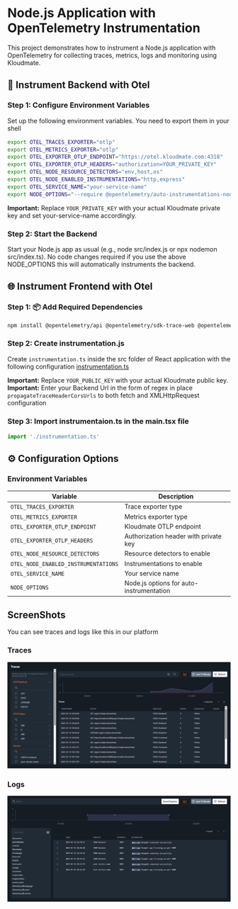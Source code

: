 # Node.js Application with OpenTelemetry Instrumentation

This project demonstrates how to instrument a Node.js application with OpenTelemetry for collecting traces, metrics, logs and monitoring using Kloudmate.

## 🔧 Instrument Backend with Otel

### Step 1: Configure Environment Variables

Set up the following environment variables. You need to export them in your shell

```bash
export OTEL_TRACES_EXPORTER="otlp"
export OTEL_METRICS_EXPORTER="otlp"
export OTEL_EXPORTER_OTLP_ENDPOINT="https://otel.kloudmate.com:4318"
export OTEL_EXPORTER_OTLP_HEADERS="authorization=YOUR_PRIVATE_KEY"
export OTEL_NODE_RESOURCE_DETECTORS="env,host,os"
export OTEL_NODE_ENABLED_INSTRUMENTATIONS="http,express"
export OTEL_SERVICE_NAME="your-service-name"
export NODE_OPTIONS="--require @opentelemetry/auto-instrumentations-node/register"
```

**Important:** Replace `YOUR_PRIVATE_KEY` with your actual Kloudmate private key and set your-service-name accordingly.

### Step 2: Start the Backend

Start your Node.js app as usual (e.g., node src/index.js or npx nodemon src/index.ts). No code changes required if you use the above NODE_OPTIONS this will automatically instruments the backend.

## 🌐 Instrument Frontend with Otel

### Step 1: 📦 Add Required Dependencies

```bash
npm install @opentelemetry/api @opentelemetry/sdk-trace-web @opentelemetry/exporter-trace-otlp-http @opentelemetry/instrumentation @opentelemetry/auto-instrumentations-web @opentelemetry/context-zone @opentelemetry/resources @opentelemetry/auto-configuration-propagators
```

### Step 2: Create instrumentation.js

Create `instrumentation.ts` inside the src folder of React application with the following configuration [instrumentation.ts](./frontend/src/instrumentation.ts)

**Important:** Replace `YOUR_PUBLIC_KEY` with your actual Kloudmate public key.
**Important:** Enter your Backend Url in the form of regex in place ```propagateTraceHeaderCorsUrls``` to both fetch and XMLHttpRequest configuration

### Step 3: Import instrumentaion.ts in the main.tsx file
```typescript
import './instrumentation.ts'
```

## ⚙️ Configuration Options

### Environment Variables

| Variable | Description |
|----------|-------------|
| `OTEL_TRACES_EXPORTER` | Trace exporter type |
| `OTEL_METRICS_EXPORTER` | Metrics exporter type |
| `OTEL_EXPORTER_OTLP_ENDPOINT` | Kloudmate OTLP endpoint |
| `OTEL_EXPORTER_OTLP_HEADERS` | Authorization header with private key |
| `OTEL_NODE_RESOURCE_DETECTORS` | Resource detectors to enable |
| `OTEL_NODE_ENABLED_INSTRUMENTATIONS` | Instrumentations to enable |
| `OTEL_SERVICE_NAME` | Your service name | Yes |
| `NODE_OPTIONS` | Node.js options for auto-instrumentation |

## ScreenShots
You can see traces and logs like this in our platform

### Traces
![alt text](./public/traces.png)

### Logs
![alt text](./public/logs.png)